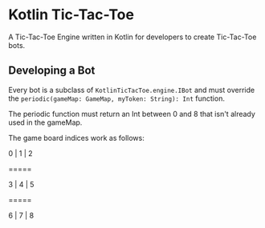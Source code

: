 # Kotlin Tic-Tac-Toe

A Tic-Tac-Toe Engine written in Kotlin for developers to create Tic-Tac-Toe bots.

## Developing a Bot

Every bot is a subclass of `KotlinTicTacToe.engine.IBot` and must override the `periodic(gameMap: GameMap, myToken: String): Int` function.

The periodic function must return an Int between 0 and 8 that isn't already used in the gameMap.

The game board indices work as follows:

 0 | 1 | 2

=====

 3 | 4 | 5

=====

 6 | 7 | 8
